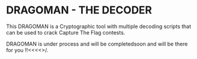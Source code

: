 # DRAGOMAN - THE DECODER
This DRAGOMAN is a Cryptographic tool with multiple decoding scripts that can be used to crack Capture The Flag contests. 

DRAGOMAN is under process and will be completedsoon and will be there for you !!<<<<>/.
